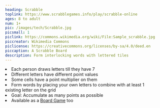 ```yaml
---
heading: Scrabble
toplink: https://www.scrabblegames.info/play/scrabble-online
ages: 8 to adult
num: 1+
pic: /images/tech/Scrabble.jpg
picsmall: 1
piclink: https://commons.wikimedia.org/wiki/File:Sample_scrabble.jpg
piccreator: Wikimedia Commons
piclicense: https://creativecommons.org/licenses/by-sa/4.0/deed.en
piccaption: A Scrabble Board
description: Form interlocking words with lettered tiles
---
```

<li>Each person draws letters till they have 7</li>
<li>Different letters have different point values</li>
<li>Some cells have a point multiplier on them</li>
<li>Form words by placing your own letters to combine with at least 1 existing letter on the grid </li>
<li> Goal: Accumulate as many points as possible</li>
<li>Available as a <a href="https://www.amazon.com/Hasbro-Gaming-A8166-Scrabble-Game/dp/B00IL5XY9K/">Board Game</a> too</li>